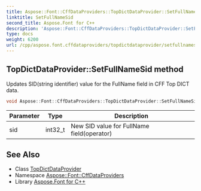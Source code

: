 ```yaml
---
title: Aspose::Font::CffDataProviders::TopDictDataProvider::SetFullNameSid method
linktitle: SetFullNameSid
second_title: Aspose.Font for C++
description: 'Aspose::Font::CffDataProviders::TopDictDataProvider::SetFullNameSid method. Updates SID(string identifier) value for the FullName field in CFF Top DICT data in C++.'
type: docs
weight: 6200
url: /cpp/aspose.font.cffdataproviders/topdictdataprovider/setfullnamesid/
---
```

## TopDictDataProvider::SetFullNameSid method


Updates SID(string identifier) value for the FullName field in CFF Top DICT data.

```cpp
void Aspose::Font::CffDataProviders::TopDictDataProvider::SetFullNameSid(int32_t sid)
```


| Parameter | Type | Description |
| --- | --- | --- |
| sid | int32_t | New SID value for FullName field(operator) |

## See Also

* Class [TopDictDataProvider](../)
* Namespace [Aspose::Font::CffDataProviders](../../)
* Library [Aspose.Font for C++](../../../)
